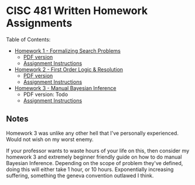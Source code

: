# CISC 481 Written Homework Assignments

Table of Contents:

 - [Homework 1 - Formalizing Search Problems](cisc481_hw1_jvillemarette.docx)
   - [PDF version](cisc481_hw1_jvillemarette.pdf)
   - [Assignment Instructions](hw1.pdf)
 - [Homework 2 - First Order Logic & Resolution](cisc481_hw2_jvillemarette.docx)
   - [PDF version](cisc481_hw2_jvillemarette.pdf)
   - [Assignment Instructions](hw2.pdf)
 - [Homework 3 - Manual Bayesian Inference](cisc481_hw3_jvillemarette.docx)
   - PDF version: Todo
   - [Assignment Instructions](hw3.pdf)

## Notes

Homework 3 was unlike any other hell that I've personally experienced. Would 
not wish on my worst enemy.

If your professor wants to waste hours of your life on this, then consider 
my homework 3 and extremely beginner friendly guide on how to do manual 
Bayesian Inference. Depending on the scope of problem they've defined, doing 
this will either take 1 hour, or 10 hours. Exponentially increasing 
suffering, something the geneva convention outlawed I think.

